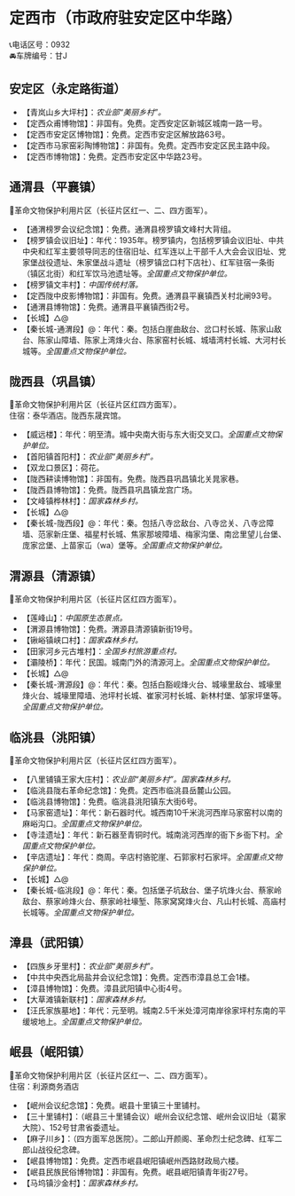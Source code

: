 # 定西市（市政府驻安定区中华路）  
📞电话区号：0932  
🚘车牌编号：甘J  

## 安定区（永定路街道）  
* 【青岚山乡大坪村】：*农业部“美丽乡村”。*  
* 【定西众甫博物馆】：非国有。免费。定西安定区新城区城南一路一号。   
* 【定西市安定区博物馆】：免费。定西市安定区解放路63号。   
* 【定西市马家窑彩陶博物馆】：非国有。免费。定西市安定区民主路中段。   
* 【定西市博物馆】：免费。定西市安定区中华路23号。   

## 通渭县（平襄镇）  
🚩革命文物保护利用片区（长征片区红一、二、四方面军）。   
* 【通渭榜罗会议纪念馆】：免费。通渭县榜罗镇文峰村大背组。   
* 【榜罗镇会议旧址】：年代：1935年。榜罗镇内，包括榜罗镇会议旧址、中共中央和红军主要领导同志的住宿旧址、红军连以上干部千人大会会议旧址、党家堡战役遗址、朱家堡战斗遗址（榜罗镇岔口村下店社）、红军驻宿一条街（镇区北街）和红军饮马池遗址等。*全国重点文物保护单位。*  
* 【榜罗镇文丰村】：*中国传统村落。*  
* 【定西陇中皮影博物馆】：非国有。免费。通渭县平襄镇西关村北闸93号。   
* 【通渭县博物馆】：免费。通渭县平襄镇西街2号。   
* 【长城】△@  
* 【秦长城-通渭段】@：年代：秦。包括白崖曲敌台、岔口村长城、陈家山敌台、陈家山障墙、陈家上湾烽火台、陈家窑村长城、城墙湾村长城、大河村长城等。*全国重点文物保护单位。*  

## 陇西县（巩昌镇）  
🚩革命文物保护利用片区（长征片区红四方面军）。   
住宿：泰华酒店。陇西东晟宾馆。   
* 【威远楼】：年代：明至清。城中央南大街与东大街交叉口。*全国重点文物保护单位。*  
* 【首阳镇首阳村】：*农业部“美丽乡村”。*  
* 【双龙口景区】：荷花。   
* 【陇西耕读博物馆】：非国有。免费。陇西县巩昌镇北关晁家巷。   
* 【陇西县博物馆】：免费。陇西县巩昌镇龙宫广场。   
* 【文峰镇桦林村】：*国家森林乡村。*  
* 【长城】△@  
* 【秦长城-陇西段】@：年代：秦。包括八寺岔敌台、八寺岔关、八寺岔障墙、范家新庄堡、福星村长城、焦家那坡障墙、梅家沟堡、南岔里望儿台堡、庞家岔堡、上苗家屲（wa）堡等。*全国重点文物保护单位。*  

## 渭源县（清源镇）  
🚩革命文物保护利用片区（长征片区红四方面军）。   
* 【莲峰山】：*中国原生态景点。*  
* 【渭源县博物馆】：免费。渭源县清源镇新街19号。   
* 【锹峪镇峡口村】：*国家森林乡村。*  
* 【田家河乡元古堆村】：*全国乡村旅游重点村。*  
* 【灞陵桥】：年代：民国。城南门外的清源河上。*全国重点文物保护单位。*  
* 【长城】△@  
* 【秦长城-渭源段】@：年代：秦。包括白豁岘烽火台、城壕里敌台、城壕里烽火台、城壕里障墙、池坪村长城、崔家河村长城、新林村堡、邹家坪堡等。*全国重点文物保护单位。*  

## 临洮县（洮阳镇）  
🚩革命文物保护利用片区（长征片区红四方面军）。   
* 【八里铺镇王家大庄村】：*农业部“美丽乡村”。国家森林乡村。*  
* 【临洮县陇右革命纪念馆】：免费。定西市临洮县岳麓山公园。   
* 【临洮县博物馆】：免费。临洮县洮阳镇东大街6号。   
* 【马家窑遗址】：年代：新石器时代。城西南10千米洮河西岸马家窑村以南的麻峪沟口。*全国重点文物保护单位。*  
* 【寺洼遗址】：年代：新石器至青铜时代。城南洮河西岸的衙下乡衙下村。*全国重点文物保护单位。*  
* 【辛店遗址】：年代：商周。辛店村骆驼崖、石郭家村石家坪。*全国重点文物保护单位。*  
* 【长城】△@  
* 【秦长城-临洮段】@：年代：秦。包括堡子坑敌台、堡子坑烽火台、蔡家岭敌台、蔡家岭烽火台、蔡家岭社壕堑、陈家窝窝烽火台、凡山村长城、高庙村长城等。*全国重点文物保护单位。*  

## 漳县（武阳镇）  
* 【四族乡牙里村】：*农业部“美丽乡村”。*  
* 【中共中央西北局盐井会议纪念馆】：免费。定西市漳县总工会1楼。   
* 【漳县博物馆】：免费。漳县武阳镇中心街4号。   
* 【大草滩镇新联村】：*国家森林乡村。*  
* 【汪氏家族墓地】：年代：元至明。城南2.5千米处漳河南岸徐家坪村东南的平缓坡地上。*全国重点文物保护单位。*  

## 岷县（岷阳镇）  
🚩革命文物保护利用片区（长征片区红一、二、四方面军）。   
住宿：利源商务酒店  
* 【岷州会议纪念馆】：免费。岷县十里镇三十里铺村。   
* 【三十里铺村】：（岷县三十里铺会议）岷州会议纪念馆、岷州会议旧址（葛家大院）、152号甘肃省委遗址。   
* 【麻子川乡】：（四方面军总医院）。二郎山开颜阁、革命烈士纪念碑、红军二郎山战役纪念碑。   
* 【岷县博物馆】：免费。定西市岷县岷阳镇岷州西路财政局六楼。   
* 【岷县民族民俗博物馆】：非国有。免费。岷县岷阳镇青年街27号。   
* 【马坞镇沙金村】：*国家森林乡村。*  
